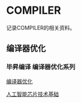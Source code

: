 # COMPILER

记录COMPILER的相关资料。

## 编译器优化

### 毕昇编译 编译器优化系列

[编译器优化](https://mp.weixin.qq.com/mp/appmsgalbum?__biz=MzkyNTMwMjI2Mw==&action=getalbum&album_id=2365606071563911169&scene=173&from_msgid=2247484619&from_itemidx=1&count=3&nolastread=1#wechat_redirect)

[人工智能芯片技术基础](https://mp.weixin.qq.com/mp/appmsgalbum?__biz=MzI3MDQ2MjA3OA==&action=getalbum&album_id=1374108991751782402&scene=173&from_msgid=2247486021&from_itemidx=1&count=3&nolastread=1#wechat_redirect)
